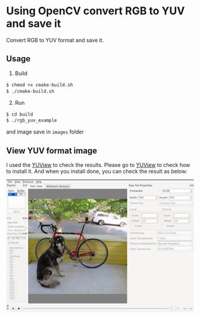 # Using OpenCV convert RGB to YUV and save it

Convert RGB to YUV format and save it.

## Usage

1. Build

```bash
$ chmod +x cmake-build.sh
$ ./cmake-build.sh
```

2. Run

```bash
$ cd build
$ ./rgb_yuv_example
```

and image save in `images` folder

## View YUV format image

I used the [YUView](https://github.com/IENT/YUView) to check the results.
Please go to [YUView](https://github.com/IENT/YUView) to check how to install it.
And when you install done, you can check the result as below:

![](images/result.png)
